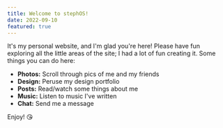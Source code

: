 ```yaml
---
title: Welcome to stephOS!
date: 2022-09-10
featured: true
---
```


It's my personal website, and I'm glad you're here! Please have fun exploring all the little areas of the site; I had a lot of fun creating it. Some things you can do here:

- **Photos:** Scroll through pics of me and my friends
- **Design:** Peruse my design portfolio
- **Posts:** Read/watch some things about me
- **Music:** Listen to music I've written
- **Chat:** Send me a message

Enjoy! 😘
